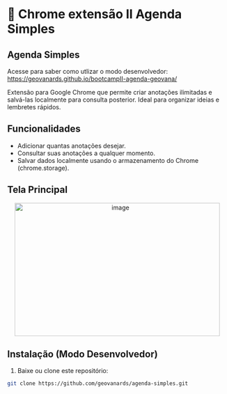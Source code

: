 # 💜 Chrome extensão II Agenda Simples
## Agenda Simples
Acesse para saber como utlizar o modo desenvolvedor: https://geovanards.github.io/bootcampII-agenda-geovana/

Extensão para Google Chrome que permite criar anotações ilimitadas e salvá-las localmente para consulta posterior. Ideal para organizar ideias e lembretes rápidos.

## Funcionalidades

- Adicionar quantas anotações desejar.
- Consultar suas anotações a qualquer momento.
- Salvar dados localmente usando o armazenamento do Chrome (chrome.storage).

## Tela Principal
<div align="center">
<img width="471" height="306" alt="image" src="https://github.com/user-attachments/assets/a4aabac6-14d2-44d6-ace0-51a8af2359f5" />
</div>


## Instalação (Modo Desenvolvedor)

1. Baixe ou clone este repositório:

```bash
git clone https://github.com/geovanards/agenda-simples.git
